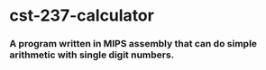 # cst-237-calculator
### A program written in MIPS assembly that can do simple arithmetic with single digit numbers.
